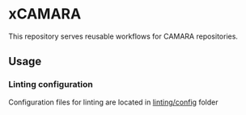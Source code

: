 # xCAMARA
This repository serves reusable workflows for CAMARA repositories.

## Usage

### Linting configuration

Configuration files for linting are located in [linting/config](linting/config) folder 
